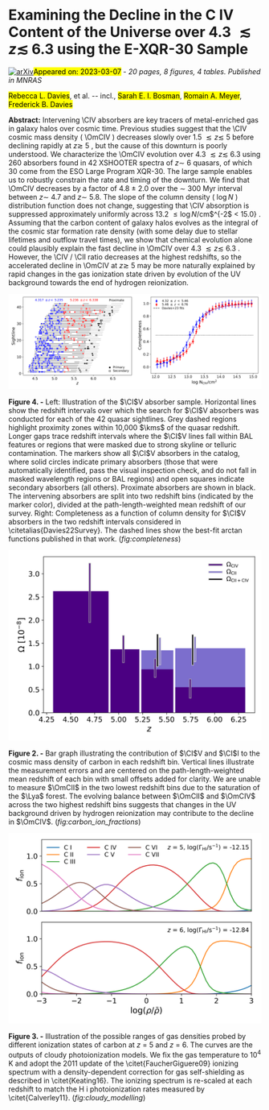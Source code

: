 <div class="macros" style="visibility:hidden;">
$\newcommand{\ensuremath}{}$
$\newcommand{\xspace}{}$
$\newcommand{\object}[1]{\texttt{#1}}$
$\newcommand{\farcs}{{.}''}$
$\newcommand{\farcm}{{.}'}$
$\newcommand{\arcsec}{''}$
$\newcommand{\arcmin}{'}$
$\newcommand{\ion}[2]{#1#2}$
$\newcommand{\textsc}[1]{\textrm{#1}}$
$\newcommand{\hl}[1]{\textrm{#1}}$
$\newcommand{\OmCIV}{\mbox{\Omega_{\rm C   \textsc{iv}}}}$
$\newcommand{\OmCII}{\mbox{\Omega_{\rm C   \textsc{ii}}}}$
$\newcommand{\HII}{\mbox{H \textsc{ii}}}$
$\newcommand{\CI}{\mbox{C \textsc{i}}}$
$\newcommand{\CII}{\mbox{C \textsc{ii}}}$
$\newcommand{\CIII}{\mbox{C \textsc{iii}}}$
$\newcommand{\CIV}{\mbox{C \textsc{iv}}}$
$\newcommand{\CV}{\mbox{C \textsc{v}}}$
$\newcommand{\SiII}{\mbox{Si \textsc{ii}}}$
$\newcommand{\SiIV}{\mbox{Si \textsc{iv}}}$
$\newcommand{\NV}{\mbox{N \textsc{v}}}$
$\newcommand{\HeII}{\mbox{He \textsc{ii}}}$
$\newcommand{\FeII}{\mbox{Fe \textsc{ii}}}$
$\newcommand{\MgII}{\mbox{Mg \textsc{ii}}}$
$\newcommand{\OI}{\mbox{O \textsc{i}}}$
$\newcommand{\Lya}{Ly\alpha}$
$\newcommand{\kms}{ km s^{-1}}$
$\newcommand{\dndx}{dn/dX}$
$\newcommand{\bibtex}{\textsc{Bib}\!\TeX}$
$\newcommand{\appropto}{\mathrel{\vcenter{$
$  \offinterlineskip\halign{\hfil##\cr$
$    \propto\cr\noalign{\kern2pt}\sim\cr\noalign{\kern-2pt}}}}}$</div>

<div class="macros" style="visibility:hidden;">
$\newcommand{\ensuremath}{}$
$\newcommand{\xspace}{}$
$\newcommand{\object}[1]{\texttt{#1}}$
$\newcommand{\farcs}{{.}''}$
$\newcommand{\farcm}{{.}'}$
$\newcommand{\arcsec}{''}$
$\newcommand{\arcmin}{'}$
$\newcommand{\ion}[2]{#1#2}$
$\newcommand{\textsc}[1]{\textrm{#1}}$
$\newcommand{\hl}[1]{\textrm{#1}}$
$\newcommand{\OmCIV}{\mbox{\Omega_{\rm C   \textsc{iv}}}}$
$\newcommand{\OmCII}{\mbox{\Omega_{\rm C   \textsc{ii}}}}$
$\newcommand{\HII}{\mbox{H \textsc{ii}}}$
$\newcommand{\CI}{\mbox{C \textsc{i}}}$
$\newcommand{\CII}{\mbox{C \textsc{ii}}}$
$\newcommand{\CIII}{\mbox{C \textsc{iii}}}$
$\newcommand{\CIV}{\mbox{C \textsc{iv}}}$
$\newcommand{\CV}{\mbox{C \textsc{v}}}$
$\newcommand{\SiII}{\mbox{Si \textsc{ii}}}$
$\newcommand{\SiIV}{\mbox{Si \textsc{iv}}}$
$\newcommand{\NV}{\mbox{N \textsc{v}}}$
$\newcommand{\HeII}{\mbox{He \textsc{ii}}}$
$\newcommand{\FeII}{\mbox{Fe \textsc{ii}}}$
$\newcommand{\MgII}{\mbox{Mg \textsc{ii}}}$
$\newcommand{\OI}{\mbox{O \textsc{i}}}$
$\newcommand{\Lya}{Ly\alpha}$
$\newcommand{\kms}{ km s^{-1}}$
$\newcommand{\dndx}{dn/dX}$
$\newcommand{\bibtex}{\textsc{Bib}\!\TeX}$
$\newcommand{\appropto}{\mathrel{\vcenter{$
$  \offinterlineskip\halign{\hfil##\cr$
$    \propto\cr\noalign{\kern2pt}\sim\cr\noalign{\kern-2pt}}}}}$</div>



<div id="title">

# Examining the Decline in the C IV Content of the Universe over 4.3 $\lesssim z \lesssim$ 6.3 using the E-XQR-30 Sample

</div>
<div id="comments">

[![arXiv](https://img.shields.io/badge/arXiv-2303.02816-b31b1b.svg)](https://arxiv.org/abs/2303.02816)<mark>Appeared on: 2023-03-07</mark> - _20 pages, 8 figures, 4 tables. Published in MNRAS_

</div>
<div id="authors">

<mark><mark>Rebecca L. Davies</mark></mark>, et al. -- incl., <mark><mark>Sarah E. I. Bosman</mark></mark>, <mark><mark>Romain A. Meyer</mark></mark>, <mark><mark>Frederick B. Davies</mark></mark>

</div>
<div id="abstract">

**Abstract:** Intervening \CIV absorbers are key tracers of metal-enriched gas in galaxy halos over cosmic time. Previous studies suggest that the \CIV cosmic mass density ( \OmCIV ) decreases slowly over 1.5 $\lesssim z\lesssim$ 5 before declining rapidly at $z\gtrsim$ 5 , but the cause of this downturn is poorly understood. We characterize the \OmCIV evolution over 4.3 $\lesssim z\lesssim$ 6.3 using 260 absorbers found in 42 XSHOOTER spectra of $z\sim$ 6 quasars, of which 30 come from the ESO Large Program XQR-30. The large sample enables us to robustly constrain the rate and timing of the downturn. We find that \OmCIV decreases by a factor of 4.8 $\pm$ 2.0 over the $\sim$ 300 Myr interval between $z\sim$ 4.7 and $z\sim$ 5.8. The slope of the column density ( $\log N$ ) distribution function does not change, suggesting that \CIV absorption is suppressed approximately uniformly across 13.2 $\leq\log N$/cm$^{-2$ $<$ 15.0} . Assuming that the carbon content of galaxy halos evolves as the integral of the cosmic star formation rate density (with some delay due to stellar lifetimes and outflow travel times), we show that chemical evolution alone could plausibly explain the fast decline in \OmCIV over 4.3 $\lesssim z\lesssim$ 6.3 . However, the \CIV / \CII ratio decreases at the highest redshifts, so the accelerated decline in \OmCIV at $z\gtrsim$ 5 may be more naturally explained by rapid changes in the gas ionization state driven by evolution of the UV background towards the end of hydrogen reionization.

</div>

<div id="div_fig1">

<img src="tmp_2303.02816/./CIV_sightlines.png" alt="Fig4.1" width="50%"/><img src="tmp_2303.02816/./completeness_CIV.png" alt="Fig4.2" width="50%"/>

**Figure 4. -** Left: Illustration of the $\CI$V absorber sample. Horizontal lines show the redshift intervals over which the search for $\CI$V absorbers was conducted for each of the 42 quasar sightlines. Grey dashed regions highlight proximity zones within 10,000 $\kms$ of the quasar redshift. Longer gaps trace redshift intervals where the $\CI$V lines fall within BAL features or regions that were masked due to strong skyline or telluric contamination. The markers show all $\CI$V absorbers in the catalog, where solid circles indicate primary absorbers (those that were automatically identified, pass the visual inspection check, and do not fall in masked wavelength regions or BAL regions) and open squares indicate secondary absorbers (all others). Proximate absorbers are shown in black. The intervening absorbers are split into two redshift bins (indicated by the marker color), divided at the path-length-weighted mean redshift of our survey. Right: Completeness as a function of column density for $\CI$V absorbers in the two redshift intervals considered in \citetalias{Davies22Survey}. The dashed lines show the best-fit arctan functions published in that work. (*fig:completeness*)

</div>
<div id="div_fig2">

<img src="tmp_2303.02816/./C_ion_fractions_13.2_15.0.png" alt="Fig2" width="100%"/>

**Figure 2. -** Bar graph illustrating the contribution of $\CI$V and $\CI$I to the cosmic mass density of carbon in each redshift bin. Vertical lines illustrate the measurement errors and are centered on the path-length-weighted mean redshift of each bin with small offsets added for clarity. We are unable to measure $\OmCII$ in the two lowest redshift bins due to the saturation of the $\Lya$ forest. The evolving balance between $\OmCII$ and $\OmCIV$ across the two highest redshift bins suggests that changes in the UV background driven by hydrogen reionization may contribute to the decline in $\OmCIV$. (*fig:carbon_ion_fractions*)

</div>
<div id="div_fig3">

<img src="tmp_2303.02816/./c_ion_modelling.png" alt="Fig3" width="100%"/>

**Figure 3. -** Illustration of the possible ranges of gas densities probed by different ionization states of carbon at $z$ = 5 and $z$ = 6. The curves are the outputs of cloudy photoionization models. We fix the gas temperature to 10$^4$ K and adopt the 2011 update of the \citet{FaucherGiguere09} ionizing spectrum with a density-dependent correction for gas self-shielding as described in \citet{Keating16}. The ionizing spectrum is re-scaled at each redshift to match the H i photoionization rates measured by \citet{Calverley11}. (*fig:cloudy_modelling*)

</div>